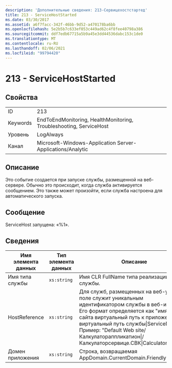 ```yaml
---
description: 'Дополнительные сведения: 213-Сервицехостстартед'
title: 213 - ServiceHostStarted
ms.date: 03/30/2017
ms.assetid: a6f7facc-342f-46bb-9d52-a470178ba6bb
ms.openlocfilehash: 5e2b5b7c633ef053c449ad62c4f8fee40798a386
ms.sourcegitcommit: ddf7edb67715a5b9a45e3dd44536dabc153c1de0
ms.translationtype: MT
ms.contentlocale: ru-RU
ms.lasthandoff: 02/06/2021
ms.locfileid: "99794420"
---
```

# <a name="213---servicehoststarted"></a>213 - ServiceHostStarted

## <a name="properties"></a>Свойства  
  
|||  
|-|-|  
|ID|213|  
|Keywords|EndToEndMonitoring, HealthMonitoring, Troubleshooting, ServiceHost|  
|Уровень|LogAlways|  
|Канал|Microsoft-Windows-Application Server-Applications/Analytic|  
  
## <a name="description"></a>Описание  

 Это событие создается при запуске службы, размещенной на веб-сервере. Обычно это происходит, когда служба активируется сообщением. Это также может произойти, если служба настроена для автоматического запуска.  
  
## <a name="message"></a>Сообщение  

 ServiceHost запущена: «%1».  
  
## <a name="details"></a>Сведения  
  
|Имя элемента данных|Тип элемента данных|Описание|  
|--------------------|--------------------|-----------------|  
|Имя типа службы|`xs:string`|Имя CLR FullName типа реализации службы.|  
|HostReference|`xs:string`|Для служб, размещенных на веб-узле, это поле служит уникальным идентификатором службы в веб-иерархии. Его формат определяется как "имя веб-сайта виртуальный путь к приложению&#124;виртуальный путь службы&#124;ServiceName". Пример: "Default Web site/Калкулатораппликатион&#124;/Калкулаторсервице.СВК&#124;CalculatorService".|  
|Домен приложения|`xs:string`|Строка, возвращаемая AppDomain.CurrentDomain.FriendlyName.|
